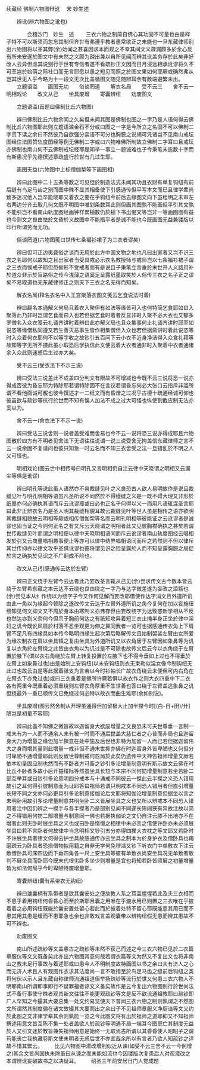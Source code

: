 续藏经   佛制六物图辩讹
　宋 妙生述
　　 

　　辨讹(辨六物图之讹也)

　　　　会稽沙门　妙生　述
　　三衣六物之制简自佛心其功固不可量也由是释子特不可以斯须而忽忘其制但齐世有弗遵乎教者愚常欲正之未能也一旦东藏律师别出六物图将以革其弊(余)始闻之甚喜因求本而观之不幸其间文义疎漏颇多於余心反有所未安遂於图文中有未然之义颇为疎出兼以自所见闻而辨其讹盖务存於此矣非好改人云异但虑其说别行于世有专信者遂不看疏钞正文因而日月浸远相承讹谬将久不可革岂於始萌之际杜口而无言耶愿以愚之短见而照之於图文果如何耶厥或确然弗从岂其世无人乎今略为十一段文无次比盖循图文随见随辨耳余有数端避繁未出。
　　立题语滥　　画图无功　　俗谈罔道　　解衣名局　　受不云三　　舍不云一　　明相戏论　　改文从己　　坐具废增　　寄囊辨纽　　劝废图文

　　立题语滥(首题曰佛制比丘六物图)

　　辨曰佛制比丘六物余闻之久矣但未闻其图是佛制也图之一字乃是人语何得云佛制比丘六物图耶此则立题语滥金石不分或曰图之一字是今所立之名固不可以佛制二字贯下读之余曰不然彼乃自欲强分柰语不可分也胸臆之说胡可凭诸岂不见南山戒坛图经住法图赞轨度图经等例无佛制二字或曰六物唯佛所制故立佛制二字耳曰且戒坛亦佛制也南山何不云佛制戒坛经耶是知举一事立一题诚难也子今秉笔未逾数十字而有斯患况乎先德撰述章疏盛行於世有几过生耶。

　　画图无益(六物图中上标僧伽棃等下画图相)

　　辨曰此图中二十五条等数之可见但於制造法式未闻其功且衣财有单复钩纽有前后缝有鸟足马齿之别而图中殊不显其相备使下引感通传但平写本文而已且律学辈尚致多迷况他人岂卒能晓耶又着衣之要在乎钩纽今前后去缘图文向下虽粗明之未审左右两边分齐去取几何文既不明图中唯划条数耳此则但画其图孰不能画但平引其文孰不能引岂不看南山轨度图经画钟样累槌数仍於槌下书出偈文等岂非一等画图图有益也今则文之良由怯於文昏於义故图中不能措平者是诚不能也今既画图无益兼镂版以印行所谓劳而无功。

　　俗谈罔道(六物图笺曰世传七条褊衫裙子为三衣者谬矣)

　　辨曰但可正边夷聋俗之谈而无用於此方中国文物之地也凡曰出家者又岂不识三衣之名耶何以故知之且出家者当受具戒必示衣名教授师与戒师岂以七条褊衫裙子谓之三衣而悞戒子耶但恐偷形不受戒者而有是说且子秉笔立言垂於末世开人义路用补於道众非示於盲路俗之传今浅薄之语奚足呈露纸墨取笑於人俗传三衣之名子正之谬矣不易取道也无东藏律师正之则天下三衣之名无得而知矣。

　　解衣名局(释名衣名中入王宫聚落衣图文笺云乞食说法时着)

　　辨曰翻名本通解义何局且着衣入聚但有如法等缘皆可入也何特简乞食耶如曰入聚落此乃非时岂谓乞食而曰入也若但据乞食时着者反显非时入聚不必大衣也又郁多罗僧名入众衣笺云礼诵齐讲时着辨曰此亦解义局也且众集事何止礼诵齐讲时耶至如说恣等缘僧私同遵又若生善灭恶事生皆作相集僧但入众也若但据斋讲时着此说恣等时入众着何衣耶何不以等字收之故钞引五百问下云小衣不近身净洁得入众食礼拜等故知等字无所不摄此虽小瑕恐后学执信此文便云着大衣者通非时入聚着中衣者通诸余入众此则迷惑后生过亦大矣。

　　受不云三(受衣法下不示三说)

　　辨曰受法三说差此不成盖四分判文有限故不可增减也今既不云三说将恐一说亦得成否彼为昏忘耶为特除耶若谓特除固不在言议若谓昏忘何必大张口云指斥非滥所谓不看他面诚可赧也彼今撰述才一二纸文而有昏熷之过况乎古德十疏通经诚可仰也彼虽欲与疏钞等抗行於世而不知有悞人加法不成之过大可怪也纵使割截应制无法亦奚以为。

　　舍不云一(舍衣法下不示一说)

　　辨曰受法三说舍则一说者盖受难而舍易也今不云一说将恐三说亦得成耶且六物图散於四方有不明者见舍法下无语往往说谓一说三说受舍无拘盖信东藏律师之言不云一说余固不复请问也彼只知急一时云名而不知三衣舍受之法一旦错乱於不明之人又可怪也。

　　明相戏论(图云世中相传号曰明孔又言明相仍自注云律中天晓谓之明相又云漏尘等俱是讹谬)

　　辨曰明孔等说此虽人语然亦不爽裁缝见叶之义良恐古人欲人易明故作是说且裁缝见叶与明孔明相等语虽凡圣所说不同然於不得缦缝之义是一既不碍大理又非形於纸墨亦何必确执其语而斥云讹谬耶或曰必也正名乎何得以义一而用凡语辄混圣言耶曰此非正辨衣名乃是圣人明其裁缝相貌耳故云裁缝见叶等世人虽是相传之语亦欲明其裁缝相貌故云明相等厥或相传僧伽棃等名而云明孔明相等彼能证之云讹谬者是诚谬也固当证之今则何正名之有又斥云天晓谓之明相者此又见彼胸襟确执之甚矣若谓世传裁缝见叶而谓之明相便以律中天晓明相语同而斥云讹谬者南山轨度图经云唱相发於引又云商量唱相趣事便止等亦可以律中结界唱相语同而斥之若然则不但以律斥其世传抑亦以律文攻乎圣俱讹谬也彼将谓见识之险呈露於人而不知呈露胸臆之局促於言之确执於见识之不广翻成不险也。

　　改文从己(引感通传云达於左臂)

　　辨曰正文绕于左臂今云达者此乃妄改圣言辄从己见(余)尝求传文古今数本皆云绕于左臂希东藏之本云达不云绕也良由绕之一字乃与达字微差遂为妄改之滥觞也(余)尝见本从纟作绕以为绕字子今又作何见解而妄改耶借使作达字消文且外道所讥由此一角以为缘起今顿除之遂改传文云达于左臂外道所讥之角今复何在加以妄施纽缋知见何文抑文又不周於身本由寒制义亦弗存但由妄改绕字为达致惑新学相从不反也然达亦到义奈何今但吊于胸前何达之有祇知攻异着短三衣止掩半身正坐於律中淫妇之讥今既讹风扇於村落不忍坐观更为伸之冀同我者一览可也据感通传衣角上下肩臂不足凡有四缘具如本传今略明四缘生起次第后略解传文且始制袈裟左臂由女所爱为缘次制衣在肩以坐具镇之复由坐具为外道所讥又以衣角居于左臂因如象鼻等为讥复以衣角於左臂绕之此皆由衣角以为讥过是不可除也故传文后云今以衣角绕于左臂置於腋下(谓以衣右角绕於左臂上转复投置於左腋下也不得今垂如上过也不得垂於左臂上如象鼻过也)由是始制上安钩纽(以未安钩纽则衣无束勒似淫女像今制钩纽无此过也故云由是等此据着祗支为言若以今时衫袖长广故衣角绕云未便但可内右角在左臂衣下亦免过也)或曰三衣重着是佛所许厥若俱以故衣作之则大衣四重中下二衣各有两重今既重着必须重绕则左臂衣角厚重不生世善也答曰绕于左臂盖逃象鼻之讥但绕最外一重已顺传文已免绕过何必特以故衣而曲生难耶(余如别说)。

　　坐具废增(图云然舍制从开理虽通得但加留极大止加半搩今时[(白-日+田)/廾]陋岂是初量不容耶)

　　辨曰此盖不知佛之微旨故以迦留身大欲废增量之文良恐未可夫世尊垂一言制一戒未有为一人而不通余人未有被一时而不通后世盖大慈仁者之心普而非局也且迦留身大乃为增量之缘但加半搩意在处中施及后世也非特为加留一人而已若但据迦留伟大之身而增其量则此增量一戒非但不通末世抑亦佛在时迦留身外皆卑陋也又何但分时卑陋不通增量耶此则反致世尊制戒何忽局於此矣仍遗传中天神告祖师增量文厥若依本初量固应制也然而有不卧者方可畜之钞引多论增量制意明有斯示故文云佛在时比丘不卧者多故小后开益缕际等然虽坐具长短与本宗不同何妨增量制意若坐若卧二部互举耳或曰钞引多论意明四分戒本与十诵戒不同彼云一搩此云半搩之义恐人错用故引之耳何得引彼制意而为证耶答曰祖师若谓只明戒本不同恐人错用者但直引增量长短不同之文亦何必更具引多论制意接伽论后文耶将知伽论增量制意但据坐以言之未明卧用故引多论增量制意共明坐卧二义皆展坐具之义也又所以辨戒本不同恐人错用者注中因仍辨之一搩手与各半搩者乃是部别见闻不同遂长短阔狭有异故注故以简之不得错用何妨二部增量与制意同一佛也若据执伽论之文仍自注云膝不出地亦不在增者此则无卧时展坐具之义也或曰卧是惰慢之相律中未必言之借使许卧亦未必须展坐具曰若不言卧者何故律中当念明相又钞引五分亦得四揲大衣枕之等文耶又若卧时不许展坐具者律文何得云护坐具故感通传亦云坐具之制本为於身护衣及僧卧具也羯磨疏云为卧具者恐损僧物拟用籍之自非无学何免秽溢又钞下听衣门中单敷衣下注云敷僧卧具可床四边而下垂四角各一尺上安坐具等彼有单敷衣尚安坐具况无单敷者敢判不展坐具而卧耶今既末代根劣卧多坐少则增量是宜也将知若卧皆须展之初量增量皆为如法何局乎今时卑陋特废增量耶。

　　寄囊辨纽(囊有系带衣无钩纽)

　　辨曰漉囊柄有系带者是欲其囊安处之便故教人系之耳盖惺惺若此及夫三衣相而不患乎着用钩纽何昏昏心而至於斯耶且囊之用唯在乎漉水用已则置之三衣唯在乎披着着之必用钩纽既能於囊安置处留心若此而於披着处特不留心耶既能患其用已而不患其用其患是缓而不患耶急也余也非敢戏言盖观囊带以辨钩纽假无患而辨其患故不可不辨也。

　　劝废图文

　　南山所述疏钞等文盖患古之疏钞等未然不获己而述之今三衣六物已见於二衣篇章服仪等文文既备矣此亦出六物图其意何哉若谓衣篇等文为然又不复出文也将非南山之教未足行事故与着述耶或曰患今人不明制度故特画图以书之余曰夫有济人之心而无济人术且人有观图作衣求其法度尚一言不敢措至於鸟足马齿之缝前后钩纽之类将何伏以示人且东藏自称律师流通祖道但举扬疏钞等流行於世又何患三衣六物人不明耶南山所谓即事即行不疑罪福者谅文义备矣故作是云今复出六物图别行於世尚法式不备行事使守株者观其新文往往不能更观疏钞等文是反不欲流通祖教耶曰疏钞即广人罕知之今撮其大要总集一处文约易览使天下普闻三衣六物之制则孰谓之不然图文所谓然其制度徧在诸文故撮其大要而出之余曰子不见祖师章服义净厨诰等文又约於此图之文非律学辈其余则孰能一览之今此图文将有出於祖师之道耶抑又不知祖师撰述用意文旨互陈不集一处者盖欲人於疏钞等明通不局一端耳今图既亡其制度无益於人又引文迷於教旨兼失祖师用意是始终一无取焉古所谓以其昏昏使人昭昭子之谓苟能丧亡我执藏卷斯文使未明者无惑后世不亦宜哉余所以有言者乃欲人知疏钞之详故不惜其繁云。
　　比见六物图中潜改增削似近从谏(如受不云三舍不云一今例增之)其余文旨尚固执未除虽曰从谏之而未能如流也今因镂版次复患后人对观潜改之本谓辨讹妄破故书之以决疑耳。
　　绍圣三年前安居日门人觉成题
